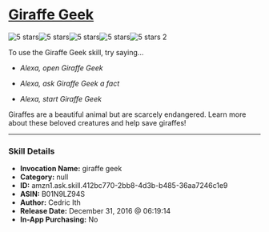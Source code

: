 # [Giraffe Geek](http://alexa.amazon.com/#skills/amzn1.ask.skill.412bc770-2bb8-4d3b-b485-36aa7246c1e9)
![5 stars](../../images/ic_star_black_18dp_1x.png)![5 stars](../../images/ic_star_black_18dp_1x.png)![5 stars](../../images/ic_star_black_18dp_1x.png)![5 stars](../../images/ic_star_black_18dp_1x.png)![5 stars](../../images/ic_star_black_18dp_1x.png) 2

To use the Giraffe Geek skill, try saying...

* *Alexa, open Giraffe Geek*

* *Alexa, ask Giraffe Geek a fact*

* *Alexa, start Giraffe Geek*

Giraffes are a beautiful animal but are scarcely endangered. Learn more about these beloved creatures and help save giraffes!

***

### Skill Details

* **Invocation Name:** giraffe geek
* **Category:** null
* **ID:** amzn1.ask.skill.412bc770-2bb8-4d3b-b485-36aa7246c1e9
* **ASIN:** B01N9LZ94S
* **Author:** Cedric Ith
* **Release Date:** December 31, 2016 @ 06:19:14
* **In-App Purchasing:** No
